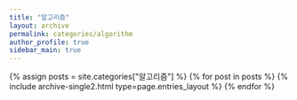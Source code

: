 ```yaml
---
title: "알고리즘"
layout: archive
permalink: categories/algorithm
author_profile: true
sidebar_main: true
---
```



{% assign posts = site.categories["알고리즘"] %}
{% for post in posts %}
    {% include archive-single2.html type=page.entries_layout %}
{% endfor %}